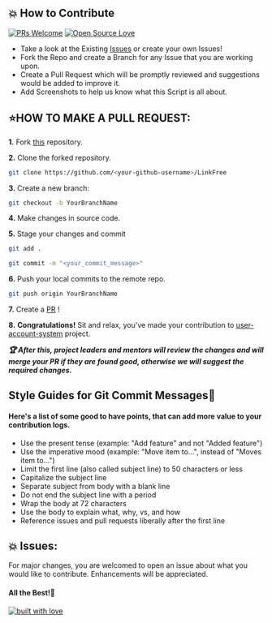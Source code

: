 ## 💥 How to Contribute

[![PRs Welcome](https://img.shields.io/badge/PRs-welcome-brightgreen.svg?style=flat-square)](http://makeapullrequest.com)
[![Open Source Love](https://badges.frapsoft.com/os/v1/open-source.png?v=103)](https://github.com/ellerbrock/open-source-badges/)

- Take a look at the Existing [Issues](https://github.com/RelatedTitle/user-account-system/issues) or create your own Issues!
- Fork the Repo and create a Branch for any Issue that you are working upon.
- Create a Pull Request which will be promptly reviewed and suggestions would be added to improve it.
- Add Screenshots to help us know what this Script is all about.


## ⭐HOW TO MAKE A PULL REQUEST:

**1.** Fork [this](https://github.com/RelatedTitle/user-account-system) repository.

**2.** Clone the forked repository.

```bash
git clone https://github.com/<your-github-username>/LinkFree
```

**3.** Create a new branch:
```bash
git checkout -b YourBranchName
```

**4.** Make changes in source code.

**5.** Stage your changes and commit

```bash
git add .
```
```bash
git commit -m "<your_commit_message>"
```

**6.** Push your local commits to the remote repo.

```bash
git push origin YourBranchName
```

**7.** Create a [PR](https://help.github.com/en/github/collaborating-with-issues-and-pull-requests/creating-a-pull-request) !

**8.** **Congratulations!** Sit and relax, you've made your contribution to [user-account-system](https://github.com/RelatedTitle/user-account-system) project.

***:trophy: After this, project leaders and mentors will review the changes and will merge your PR if they are found good, otherwise we will suggest the required changes.***

## Style Guides for Git Commit Messages:memo:

#### Here's a list of some good to have points, that can add more value to your contribution logs.

- Use the present tense (example: "Add feature" and not "Added feature")
- Use the imperative mood (example: "Move item to...", instead of "Moves item to...")
- Limit the first line (also called subject line) to 50 characters or less
- Capitalize the subject line
- Separate subject from body with a blank line
- Do not end the subject line with a period
- Wrap the body at 72 characters
- Use the body to explain what, why, vs, and how
- Reference issues and pull requests liberally after the first line


## 💥 Issues:
For major changes, you are welcomed to open an issue  about what you would like to contribute. Enhancements will be appreciated.

#### All the Best!🥇

<p align = "center">

[![built with love](https://forthebadge.com/images/badges/built-with-love.svg)](https://github.com/unnati914/Care4ther-)

</p>